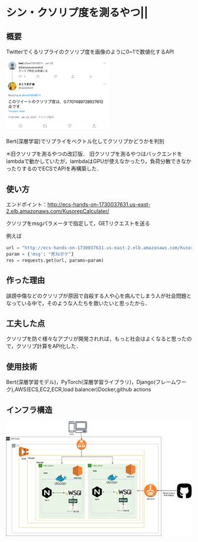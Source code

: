 # シン・クソリプ度を測るやつ||
## 概要
Twitterでくるリプライのクソリプ度を画像のように0~1で数値化するAPI

<img src="./img/example.png" width="280">

Bert(深層学習)でリプライをベクトル化してクソリプかどうかを判別

✳︎旧クソリプを測るやつの改訂版．
旧クソリプを測るやつはバックエンドをlambdaで動かしていたが，lambdaはGPUが使えなかったり，負荷分散できなかったりするのでECSでAPIを再構築した．
## 使い方
エンドポイント：http://ecs-hands-on-1730037631.us-east-2.elb.amazonaws.com/KusorepCalculater/

クソリプをmsgパラメータで指定して，GETリクエストを送る

例えば
```python:example.py
url = "http://ecs-hands-on-1730037631.us-east-2.elb.amazonaws.com/KusorepCalculater/"
param = {'msg': "死ねボケ"}
res = requests.get(url, params=param)
```

## 作った理由
誹謗中傷などのクソリプが原因で自殺する人や心を病んでしまう人が社会問題となっている中で，そのような人たちを救いたいと思ったから．

## 工夫した点
クソリプを防ぐ様々なアプリが開発されれば，もっと社会はよくなると思ったので，クソリプ計算をAPI化した．

## 使用技術
Bert(深層学習モデル)，PyTorch(深層学習ライブラリ)，Django(フレームワーク),AWS(ECS,EC2,ECR,load balancer)Docker,github actions
## インフラ構造
<img src = "./img/infra.png">
